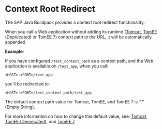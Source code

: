 <!-- loio582d4056ea7c44a7a315e37ca2a5a64b -->

# Context Root Redirect

The SAP Java Buildpack provides a context root redirect functionality.

When you call a Web application without adding its runtime \([Tomcat](tomcat-ddfc101.md), [TomEE \(Deprecated\)](tomee-deprecated-a9590c2.md) or [TomEE 7](tomee-7-79c039a.md)\) context path to the URL, it will be automatically appended.

**Example**:

If you have configured `/test_context_path` as a context path, and the Web application is available on `/test_app`, when you call:

```
<HOST>:<PORT>/test_app
```

you'll be redirected to:

```
<HOST>:<PORT>/test_context_path/test_app
```

The default context path value for Tomcat, TomEE, and TomEE 7 is ***""*** \(Empty String\).

For more information on how to change this default value, see: [Tomcat](tomcat-ddfc101.md), [TomEE \(Deprecated\)](tomee-deprecated-a9590c2.md), and [TomEE 7](tomee-7-79c039a.md).

